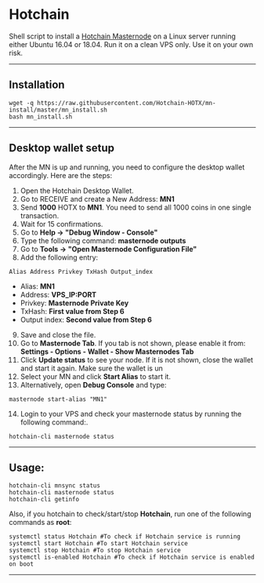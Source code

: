# Hotchain
Shell script to install a [Hotchain Masternode](http://hotchain.me/) on a Linux server running either Ubuntu 16.04 or 18.04. Run it on a clean VPS only. Use it on your own risk.
***

## Installation
```
wget -q https://raw.githubusercontent.com/Hotchain-HOTX/mn-install/master/mn_install.sh
bash mn_install.sh
```
***

## Desktop wallet setup

After the MN is up and running, you need to configure the desktop wallet accordingly. Here are the steps:
1. Open the Hotchain Desktop Wallet.
2. Go to RECEIVE and create a New Address: **MN1**
3. Send **1000** HOTX to **MN1**. You need to send all 1000 coins in one single transaction.
4. Wait for 15 confirmations.
5. Go to **Help -> "Debug Window - Console"**
6. Type the following command: **masternode outputs**
7. Go to  **Tools -> "Open Masternode Configuration File"**
8. Add the following entry:
```
Alias Address Privkey TxHash Output_index
```
* Alias: **MN1**
* Address: **VPS_IP:PORT**
* Privkey: **Masternode Private Key**
* TxHash: **First value from Step 6**
* Output index:  **Second value from Step 6**
9. Save and close the file.
10. Go to **Masternode Tab**. If you tab is not shown, please enable it from: **Settings - Options - Wallet - Show Masternodes Tab**
11. Click **Update status** to see your node. If it is not shown, close the wallet and start it again. Make sure the wallet is un
12. Select your MN and click **Start Alias** to start it.
13. Alternatively, open **Debug Console** and type:
```
masternode start-alias "MN1"
```
14. Login to your VPS and check your masternode status by running the following command:.
```
hotchain-cli masternode status
```
***

## Usage:
```
hotchain-cli mnsync status
hotchain-cli masternode status
hotchain-cli getinfo
```
Also, if you hotchain to check/start/stop **Hotchain**, run one of the following commands as **root**:

```
systemctl status Hotchain #To check if Hotchain service is running
systemctl start Hotchain #To start Hotchain service
systemctl stop Hotchain #To stop Hotchain service
systemctl is-enabled Hotchain #To check if Hotchain service is enabled on boot
```
***

